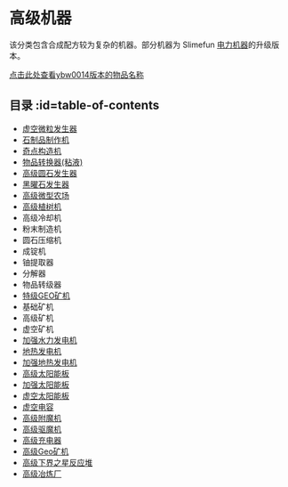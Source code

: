 # 高级机器

该分类包含合成配方较为复杂的机器。部分机器为 Slimefun [电力机器](https://slimefun.guizhanss.wiki/#/Electric-Machines)的升级版本。

[点击此处查看ybw0014版本的物品名称](/Advanced-Machines)

## 目录 :id=table-of-contents

- [虚空微粒发生器](/Void-Harvester)
- [石制品制作机](/Stondworks-Factory)
- [奇点构造机](/Singularity-Constructor)
- [物品转换器(粘液)](/Resource-Synthesizer)
- [高级圆石发生器](/Cobblestone-Generator)
- [黑曜石发生器](/Obsidian-Generator)
- [高级微型农场](Virtual-Farm)
- [高级植树机](/Tree-Grower)
- 高级冷却机
- 粉末制造机
- 圆石压缩机
- 成锭机
- 铀提取器
- 分解器
- 物品转级器
- [特级GEO矿机](/Geo-Quarry)
- 基础矿机
- 高级矿机
- 虚空矿机
- [加强水力发电机](/Hydro-Generator)
- [地热发电机](/Geothermal-Generator)
- [加强地热发电机](/Geothermal-Generator)
- [高级太阳能板](/Solar-Generator)
- [加强太阳能板](/Solar-Generator)
- [虚空太阳能板](/Void-Panel)
- [虚空电容](/Slimefun-Extension#void-capacitor)
- [高级附魔机](/Slimefun-Extension#advanced-enchanter)
- [高级驱魔机](/Slimefun-Extension#advanced-disenchanter)
- [高级充电器](/Slimefun-Extension#advanced-charger)
- [高级Geo矿机](/Slimefun-Extension#advanced-geo-miner)
- [高级下界之星反应堆](/Slimefun-Extension#advanced-nether-star-reactor)
- [高级冶炼厂](/Slimefun-Extension#advanced-smeltery)

